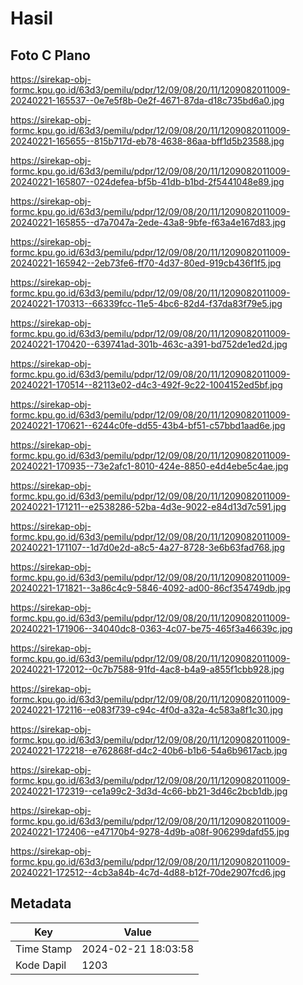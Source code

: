 # Hasil

## Foto C Plano

https://sirekap-obj-formc.kpu.go.id/63d3/pemilu/pdpr/12/09/08/20/11/1209082011009-20240221-165537--0e7e5f8b-0e2f-4671-87da-d18c735bd6a0.jpg

https://sirekap-obj-formc.kpu.go.id/63d3/pemilu/pdpr/12/09/08/20/11/1209082011009-20240221-165655--815b717d-eb78-4638-86aa-bff1d5b23588.jpg

https://sirekap-obj-formc.kpu.go.id/63d3/pemilu/pdpr/12/09/08/20/11/1209082011009-20240221-165807--024defea-bf5b-41db-b1bd-2f5441048e89.jpg

https://sirekap-obj-formc.kpu.go.id/63d3/pemilu/pdpr/12/09/08/20/11/1209082011009-20240221-165855--d7a7047a-2ede-43a8-9bfe-f63a4e167d83.jpg

https://sirekap-obj-formc.kpu.go.id/63d3/pemilu/pdpr/12/09/08/20/11/1209082011009-20240221-165942--2eb73fe6-ff70-4d37-80ed-919cb436f1f5.jpg

https://sirekap-obj-formc.kpu.go.id/63d3/pemilu/pdpr/12/09/08/20/11/1209082011009-20240221-170313--66339fcc-11e5-4bc6-82d4-f37da83f79e5.jpg

https://sirekap-obj-formc.kpu.go.id/63d3/pemilu/pdpr/12/09/08/20/11/1209082011009-20240221-170420--639741ad-301b-463c-a391-bd752de1ed2d.jpg

https://sirekap-obj-formc.kpu.go.id/63d3/pemilu/pdpr/12/09/08/20/11/1209082011009-20240221-170514--82113e02-d4c3-492f-9c22-1004152ed5bf.jpg

https://sirekap-obj-formc.kpu.go.id/63d3/pemilu/pdpr/12/09/08/20/11/1209082011009-20240221-170621--6244c0fe-dd55-43b4-bf51-c57bbd1aad6e.jpg

https://sirekap-obj-formc.kpu.go.id/63d3/pemilu/pdpr/12/09/08/20/11/1209082011009-20240221-170935--73e2afc1-8010-424e-8850-e4d4ebe5c4ae.jpg

https://sirekap-obj-formc.kpu.go.id/63d3/pemilu/pdpr/12/09/08/20/11/1209082011009-20240221-171211--e2538286-52ba-4d3e-9022-e84d13d7c591.jpg

https://sirekap-obj-formc.kpu.go.id/63d3/pemilu/pdpr/12/09/08/20/11/1209082011009-20240221-171107--1d7d0e2d-a8c5-4a27-8728-3e6b63fad768.jpg

https://sirekap-obj-formc.kpu.go.id/63d3/pemilu/pdpr/12/09/08/20/11/1209082011009-20240221-171821--3a86c4c9-5846-4092-ad00-86cf354749db.jpg

https://sirekap-obj-formc.kpu.go.id/63d3/pemilu/pdpr/12/09/08/20/11/1209082011009-20240221-171906--34040dc8-0363-4c07-be75-465f3a46639c.jpg

https://sirekap-obj-formc.kpu.go.id/63d3/pemilu/pdpr/12/09/08/20/11/1209082011009-20240221-172012--0c7b7588-91fd-4ac8-b4a9-a855f1cbb928.jpg

https://sirekap-obj-formc.kpu.go.id/63d3/pemilu/pdpr/12/09/08/20/11/1209082011009-20240221-172116--e083f739-c94c-4f0d-a32a-4c583a8f1c30.jpg

https://sirekap-obj-formc.kpu.go.id/63d3/pemilu/pdpr/12/09/08/20/11/1209082011009-20240221-172218--e762868f-d4c2-40b6-b1b6-54a6b9617acb.jpg

https://sirekap-obj-formc.kpu.go.id/63d3/pemilu/pdpr/12/09/08/20/11/1209082011009-20240221-172319--ce1a99c2-3d3d-4c66-bb21-3d46c2bcb1db.jpg

https://sirekap-obj-formc.kpu.go.id/63d3/pemilu/pdpr/12/09/08/20/11/1209082011009-20240221-172406--e47170b4-9278-4d9b-a08f-906299dafd55.jpg

https://sirekap-obj-formc.kpu.go.id/63d3/pemilu/pdpr/12/09/08/20/11/1209082011009-20240221-172512--4cb3a84b-4c7d-4d88-b12f-70de2907fcd6.jpg


## Metadata

| Key        | Value               |
| ---------- | ------------------- |
| Time Stamp | 2024-02-21 18:03:58 |
| Kode Dapil | 1203                |



